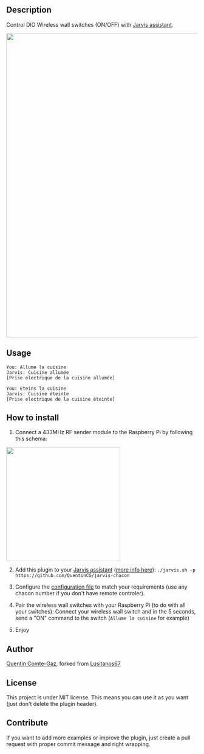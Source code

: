## Description
Control DIO Wireless wall switches (ON/OFF) with <a target="_blank" href="http://domotiquefacile.fr/jarvis/">Jarvis assistant</a>.


<img src="https://raw.githubusercontent.com/QuentinCG/jarvis-chacon/master/presentation.jpg" width="800">


## Usage
```
You: Allume la cuisine
Jarvis: Cuisine allumée
[Prise electrique de la cuisine allumée]

You: Eteins la cuisine
Jarvis: Cuisine éteinte
[Prise electrique de la cuisine éteinte]
```


## How to install

1) Connect a 433MHz RF sender module to the Raspberry Pi by following this schema:

<img src="https://raw.githubusercontent.com/QuentinCG/jarvis-chacon/master/rpi_433MHzSender.jpg" width="300">

2) Add this plugin to your <a target="_blank" href="http://domotiquefacile.fr/jarvis/">Jarvis assistant</a> (<a target="_blank" href="http://domotiquefacile.fr/jarvis/content/plugins">more info here</a>): ```./jarvis.sh -p https://github.com/QuentinCG/jarvis-chacon```

3) Configure the <a target="_blank" href="https://github.com/QuentinCG/jarvis-achacon/blob/master/config.sh">configuration file</a> to match your requirements (use any chacon number if you don't have remote controler).

4) Pair the wireless wall switches with your Raspberry Pi (to do with all your switches): Connect your wireless wall switch and in the 5 seconds, send a "ON" command to the switch (`Allume la cuisine` for example)

5) Enjoy


## Author
[Quentin Comte-Gaz](http://quentin.comte-gaz.com/), forked from [Lusitanos67](https://github.com/Lusitanos67/jarvis-chacon)


## License

This project is under MIT license. This means you can use it as you want (just don't delete the plugin header).


## Contribute

If you want to add more examples or improve the plugin, just create a pull request with proper commit message and right wrapping.
